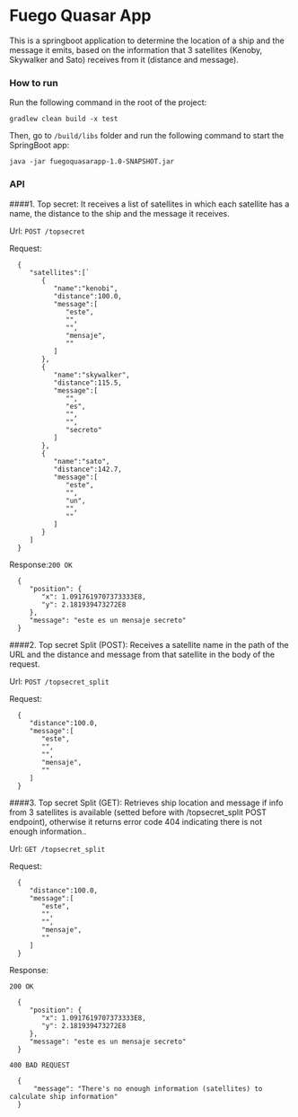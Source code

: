 # Fuego Quasar App

This is a springboot application to determine the location of a ship and the message it emits, based on the information
that 3 satellites
(Kenoby, Skywalker and Sato) receives from it (distance and message).


### How to run
Run the following command in the root of the project:

`gradlew clean build -x test`

Then, go to `/build/libs` folder and run the following command to start the SpringBoot app:

`java -jar fuegoquasarapp-1.0-SNAPSHOT.jar   `

### API

####1. Top secret:
   It receives a list of satellites in which each satellite has a name, the distance to the ship and the message it
   receives.

Url: 
`POST /topsecret`

Request:

      {
         "satellites":[`
            {
               "name":"kenobi",
               "distance":100.0,
               "message":[
                  "este",
                  "",
                  "",
                  "mensaje",
                  ""
               ]
            },
            {
               "name":"skywalker",
               "distance":115.5,
               "message":[
                  "",
                  "es",
                  "",
                  "",
                  "secreto"
               ]
            },
            {
               "name":"sato",
               "distance":142.7,
               "message":[
                  "este",
                  "",
                  "un",
                  "",
                  ""
               ]
            }
         ]
      }

Response:`200 OK`

      {
         "position": {
            "x": 1.0917619707373333E8,
            "y": 2.181939473272E8
         },
         "message": "este es un mensaje secreto"
      }


####2. Top secret Split (POST):
   Receives a satellite name in the path of the URL and the distance and message
   from that satellite in the body of the request.

Url: 
`POST /topsecret_split`

Request:

      {
         "distance":100.0,
         "message":[
            "este",
            "",
            "",
            "mensaje",
            ""
         ]
      }

####3. Top secret Split (GET):
   Retrieves ship location and message if info from 3 satellites is available (setted before with
   /topsecret_split POST endpoint), otherwise it returns error code 404 indicating there is not enough information..

Url:
`GET /topsecret_split`

Request:

      {
         "distance":100.0,
         "message":[
            "este",
            "",
            "",
            "mensaje",
            ""
         ]
      }

Response: 

`200 OK`

      {
         "position": {
            "x": 1.0917619707373333E8,
            "y": 2.181939473272E8
         },
         "message": "este es un mensaje secreto"
      }

   `400 BAD REQUEST`

      {
          "message": "There's no enough information (satellites) to calculate ship information"
      }